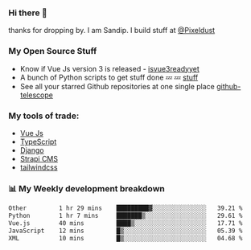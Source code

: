 ### Hi there 👋

thanks for dropping by.
I am Sandip. I build stuff at [@Pixeldust](github.com/pixeldust-in/)

###  **My Open Source Stuff**

 - Know if Vue Js version 3 is released -  [isvue3readyyet](https://github.com/sandiprb/isvue3readyyet)
 - A bunch of Python scripts to get stuff done 💤 💤 [stuff](https://github.com/sandiprb/stuff)
 - See all your starred Github repositories at one single place [github-telescope](https://github.com/sandiprb/github-telescope)



###  **My tools of trade:**
 - [Vue Js](https://github.com/vuejs/vue/)
 - [TypeScript](https://github.com/microsoft/TypeScript)
 - [Django](github.com/django/django)
 - [Strapi CMS](github.com/strapi/strapi)
 - [tailwindcss](https://github.com/tailwindlabs/tailwindcss)


###  📊 **My Weekly development breakdown**
<!--START_SECTION:waka-->

```txt
Other         1 hr 29 mins    █████████▓░░░░░░░░░░░░░░░   39.21 %
Python        1 hr 7 mins     ███████▒░░░░░░░░░░░░░░░░░   29.61 %
Vue.js        40 mins         ████▒░░░░░░░░░░░░░░░░░░░░   17.71 %
JavaScript    12 mins         █▒░░░░░░░░░░░░░░░░░░░░░░░   05.39 %
XML           10 mins         █▒░░░░░░░░░░░░░░░░░░░░░░░   04.68 %
```

<!--END_SECTION:waka-->
